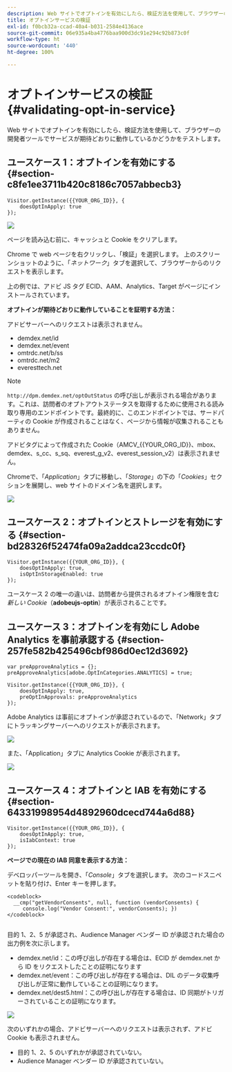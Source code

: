 ```yaml
---
description: Web サイトでオプトインを有効にしたら、検証方法を使用して、ブラウザーの開発者ツールでサービスが期待どおりに動作しているかどうかをテストします。
title: オプトインサービスの検証
exl-id: f0bcb32a-ccad-40a4-b031-2584e4136ace
source-git-commit: 06e935a4ba4776baa900d3dc91e294c92b873c0f
workflow-type: ht
source-wordcount: '440'
ht-degree: 100%

---
```


# オプトインサービスの検証{#validating-opt-in-service}

Web サイトでオプトインを有効にしたら、検証方法を使用して、ブラウザーの開発者ツールでサービスが期待どおりに動作しているかどうかをテストします。

## ユースケース 1：オプトインを有効にする {#section-c8fe1ee3711b420c8186c7057abbecb3}

```
Visitor.getInstance({{YOUR_ORG_ID}}, { 
    doesOptInApply: true 
});
```

![](assets/use_case_1_1.png)

ページを読み込む前に、キャッシュと Cookie をクリアします。

Chrome で web ページを右クリックし、「検証」を選択します。 上のスクリーンショットのように、「*ネットワーク*」タブを選択して、ブラウザーからのリクエストを表示します。

上の例では、アドビ JS タグ ECID、AAM、Analytics、Target がページにインストールされています。

**オプトインが期待どおりに動作していることを証明する方法：**

アドビサーバーへのリクエストは表示されません。

* demdex.net/id
* demdex.net/event
* omtrdc.net/b/ss
* omtrdc.net/m2
* everesttech.net

>[!NOTE]
>
>`http://dpm.demdex.net/optOutStatus` の呼び出しが表示される場合があります。これは、訪問者のオプトアウトステータスを取得するために使用される読み取り専用のエンドポイントです。最終的に、このエンドポイントでは、サードパーティの Cookie が作成されることはなく、ページから情報が収集されることもありません。

アドビタグによって作成された Cookie（AMCV_{{YOUR_ORG_ID}}、mbox、demdex、s_cc、s_sq、everest_g_v2、everest_session_v2）は表示されません。

Chromeで、「*Application*」タブに移動し、「*Storage*」の下の「*Cookies*」セクションを展開し、web サイトのドメイン名を選択します。

![](assets/use_case_1_2.png)

## ユースケース 2：オプトインとストレージを有効にする {#section-bd28326f52474fa09a2addca23ccdc0f}

```
Visitor.getInstance({{YOUR_ORG_ID}}, { 
    doesOptInApply: true, 
    isOptInStorageEnabled: true 
});
```

ユースケース 2 の唯一の違いは、訪問者から提供されるオプトイン権限を含む&#x200B;*新しい Cookie*（**adobeujs-optin**）が表示されることです。

## ユースケース 3：オプトインを有効にし Adobe Analytics を事前承認する {#section-257fe582b425496cbf986d0ec12d3692}

```
var preApproveAnalytics = {}; 
preApproveAnalytics[adobe.OptInCategories.ANALYTICS] = true;

Visitor.getInstance({{YOUR_ORG_ID}}, { 
    doesOptInApply: true, 
    preOptInApprovals: preApproveAnalytics 
});
```

Adobe Analytics は事前にオプトインが承認されているので、「Network」タブにトラッキングサーバーへのリクエストが表示されます。

![](assets/use_case_3_1.png)

また、「Application」タブに Analytics Cookie が表示されます。

![](assets/use_case_3_2.png)

## ユースケース 4：オプトインと IAB を有効にする {#section-64331998954d4892960dcecd744a6d88}

```
Visitor.getInstance({{YOUR_ORG_ID}}, { 
    doesOptInApply: true, 
    isIabContext: true 
});
```

**ページでの現在の IAB 同意を表示する方法：**

デベロッパーツールを開き、「*Console*」タブを選択します。 次のコードスニペットを貼り付け、Enter キーを押します。

```
<codeblock>
  __cmp("getVendorConsents", null, function (vendorConsents) { 
     console.log("Vendor Consent:", vendorConsents); }) 
</codeblock>  
  
```

目的 1、2、5 が承認され、Audience Manager ベンダー ID が承認された場合の出力例を次に示します。

* demdex.net/id：この呼び出しが存在する場合は、ECID が demdex.net から ID をリクエストしたことの証明になります
* demdex.net/event：この呼び出しが存在する場合は、DIL のデータ収集呼び出しが正常に動作していることの証明になります。
* demdex.net/dest5.html：この呼び出しが存在する場合は、ID 同期がトリガーされていることの証明になります。

![](assets/use_case_4_1.png)

次のいずれかの場合、アドビサーバーへのリクエストは表示されず、アドビ Cookie も表示されません。

* 目的 1、2、5 のいずれかが承認されていない。
* Audience Manager ベンダー ID が承認されていない。
